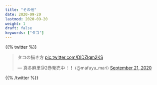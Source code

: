```yaml
---
title: "その他"
date: 2020-09-20
lastmod: 2020-09-20
weight: 1
draft: false
keywords: ["タコ"]
---
```


{{% twitter %}}
<!-- https://twitter.com/mafuyu_mari/status/1308022055325949952 -->
<blockquote class="twitter-tweet"><p lang="ja" dir="ltr">タコの描き方 <a href="https://t.co/DlDZlqm2KS">pic.twitter.com/DlDZlqm2KS</a></p>&mdash; 真冬麻里@2巻発売中！！ (@mafuyu_mari) <a href="https://twitter.com/mafuyu_mari/status/1308022055325949952?ref_src=twsrc%5Etfw">September 21, 2020</a></blockquote>
{{% /twitter %}}